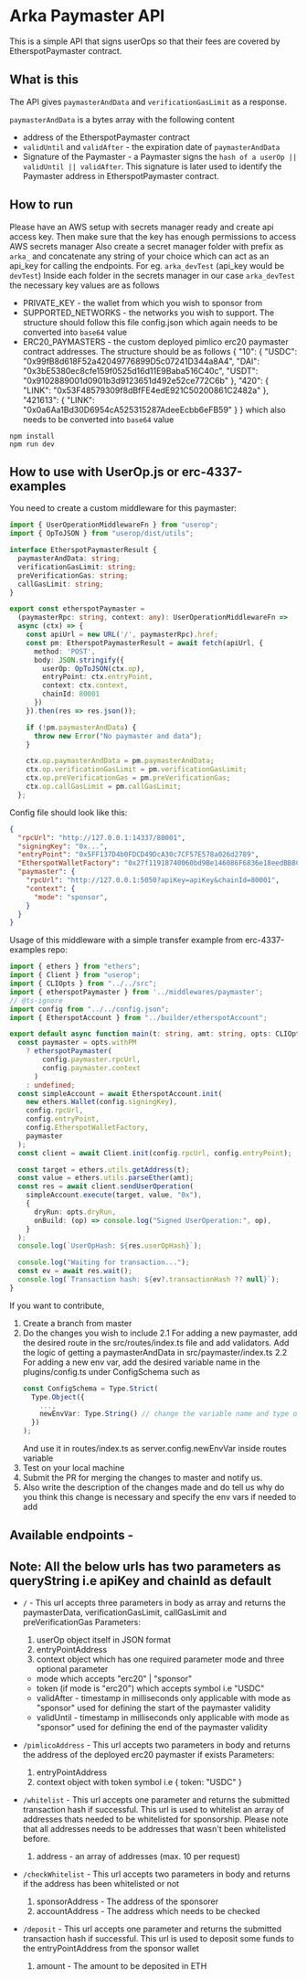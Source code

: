 # Arka Paymaster API

This is a simple API that signs userOps so that their fees are covered by EtherspotPaymaster contract.

## What is this

The API gives `paymasterAndData` and `verificationGasLimit` as a response.

`paymasterAndData` is a bytes array with the following content
- address of the EtherspotPaymaster contract
- `validUntil` and `validAfter` - the expiration date of `paymasterAndData` 
- Signature of the Paymaster - a Paymaster signs the `hash of a userOp || validUntil || validAfter`. This signature is later used to identify the Paymaster address in EtherspotPaymaster contract.

## How to run

Please have an AWS setup with secrets manager ready and create api access key. Then make sure that the key has enough permissions to access AWS secrets manager
Also create a secret manager folder with prefix as `arka_` and concatenate any string of your choice which can act as an api_key for calling the endpoints. For eg. `arka_devTest` (api_key would be `devTest`)
Inside each folder in the secrets manager in our case `arka_devTest` the necessary key values are as follows
- PRIVATE_KEY - the wallet from which you wish to sponsor from
- SUPPORTED_NETWORKS - the networks you wish to support. The structure should follow this file config.json which again needs to be converted into `base64` value
- ERC20_PAYMASTERS - the custom deployed pimlico erc20 paymaster contract addresses. The structure should be as follows
{
    "10": {
        "USDC": "0x99fB8d618F52a42049776899D5c07241D344a8A4",
        "DAI": "0x3bE5380ec8cfe159f0525d16d11E9Baba516C40c",
        "USDT": "0x9102889001d0901b3d9123651d492e52ce772C6b"
    },
    "420": {
        "LINK": "0x53F48579309f8dBfFE4edE921C50200861C2482a"
    },
    "421613": {
        "LINK": "0x0a6Aa1Bd30D6954cA525315287AdeeEcbb6eFB59"
    }
} which also needs to be converted into `base64` value

`npm install`\
`npm run dev`

## How to use with UserOp.js or erc-4337-examples

You need to create a custom middleware for this paymaster:

```ts
import { UserOperationMiddlewareFn } from "userop";
import { OpToJSON } from "userop/dist/utils";

interface EtherspotPaymasterResult {
  paymasterAndData: string;
  verificationGasLimit: string;
  preVerificationGas: string;
  callGasLimit: string;
}

export const etherspotPaymaster =
  (paymasterRpc: string, context: any): UserOperationMiddlewareFn =>
  async (ctx) => {
    const apiUrl = new URL('/', paymasterRpc).href;
    const pm: EtherspotPaymasterResult = await fetch(apiUrl, {
      method: 'POST',
      body: JSON.stringify({
        userOp: OpToJSON(ctx.op),
        entryPoint: ctx.entryPoint,
        context: ctx.context,
        chainId: 80001
      })
    }).then(res => res.json());

    if (!pm.paymasterAndData) {
      throw new Error("No paymaster and data");
    }

    ctx.op.paymasterAndData = pm.paymasterAndData;
    ctx.op.verificationGasLimit = pm.verificationGasLimit;
    ctx.op.preVerificationGas = pm.preVerificationGas;
    ctx.op.callGasLimit = pm.callGasLimit;
  };
```

Config file should look like this:
```json
{
  "rpcUrl": "http://127.0.0.1:14337/80001",
  "signingKey": "0x...",
  "entryPoint": "0x5FF137D4b0FDCD49DcA30c7CF57E578a026d2789",
  "EtherspotWalletFactory": "0x27f11918740060bd9Be146086F6836e18eedBB8C",
  "paymaster": {
    "rpcUrl": "http://127.0.0.1:5050?apiKey=apiKey&chainId=80001",
    "context": {
      "mode": "sponsor",
    }
  }
}

```

Usage of this middleware with a simple transfer example from erc-4337-examples repo:
```ts
import { ethers } from "ethers";
import { Client } from "userop";
import { CLIOpts } from "../../src";
import { etherspotPaymaster } from '../middlewares/paymaster';
// @ts-ignore
import config from "../../config.json";
import { EtherspotAccount } from "../builder/etherspotAccount";

export default async function main(t: string, amt: string, opts: CLIOpts) {
  const paymaster = opts.withPM
    ? etherspotPaymaster(
        config.paymaster.rpcUrl,
        config.paymaster.context
      )
    : undefined;
  const simpleAccount = await EtherspotAccount.init(
    new ethers.Wallet(config.signingKey),
    config.rpcUrl,
    config.entryPoint,
    config.EtherspotWalletFactory,
    paymaster
  );
  const client = await Client.init(config.rpcUrl, config.entryPoint);

  const target = ethers.utils.getAddress(t);
  const value = ethers.utils.parseEther(amt);
  const res = await client.sendUserOperation(
    simpleAccount.execute(target, value, "0x"),
    {
      dryRun: opts.dryRun,
      onBuild: (op) => console.log("Signed UserOperation:", op),
    }
  );
  console.log(`UserOpHash: ${res.userOpHash}`);

  console.log("Waiting for transaction...");
  const ev = await res.wait();
  console.log(`Transaction hash: ${ev?.transactionHash ?? null}`);
}
```

If you want to contribute,
1. Create a branch from master
2. Do the changes you wish to include
  2.1 For adding a new paymaster, add the desired route in the src/routes/index.ts file and add validators. Add the logic of getting a paymasterAndData in src/paymaster/index.ts
  2.2 For adding a new env var, add the desired variable name in the plugins/config.ts under ConfigSchema such as 
      ```ts
      const ConfigSchema = Type.Strict(
        Type.Object({
          ...,
          newEnvVar: Type.String() // change the variable name and type of the desired env var
        })
      );
      ```
      And use it in routes/index.ts as server.config.newEnvVar inside routes variable
3. Test on your local machine
4. Submit the PR for merging the changes to master and notify us.
5. Also write the description of the changes made and do tell us why do you think this change is necessary and specify the env vars if needed to add


## Available endpoints -
## Note: All the below urls has two parameters as queryString i.e apiKey and chainId as default 
- `/` - This url accepts three parameters in body as array and returns the paymasterData, verificationGasLimit, callGasLimit and preVerificationGas
Parameters:
  1. userOp object itself in JSON format
  2. entryPointAddress
  3. context object which has one required parameter mode and three optional parameter
    - mode which accepts "erc20" | "sponsor"
    - token (if mode is "erc20") which accepts symbol i.e "USDC"
    - validAfter - timestamp in milliseconds only applicable with mode as "sponsor" used for defining the start of the paymaster validity
    - validUntil - timestamp in milliseconds only applicable with mode as "sponsor" used for defining the end of the paymaster validity

- `/pimlicoAddress` - This url accepts two parameters in body and returns the address of the deployed erc20 paymaster if exists
Parameters:
  1. entryPointAddress
  2. context object with token symbol i.e { token: "USDC" }

- `/whitelist` - This url accepts one parameter and returns the submitted transaction hash if successful. This url is used to whitelist an array of addresses thats needed to be whitelisted for sponsorship. Please note that all addresses needs to be addresses that wasn't been whitelisted before.
  1. address - an array of addresses (max. 10 per request)

- `/checkWhitelist` - This url accepts two parameters in body and returns if the address has been whitelisted or not
  1. sponsorAddress - The address of the sponsorer
  2. accountAddress - The address which needs to be checked

- `/deposit` - This url accepts one parameter and returns the submitted transaction hash if successful. This url is used to deposit some funds to the entryPointAddress from the sponsor wallet
  1. amount - The amount to be deposited in ETH
  
